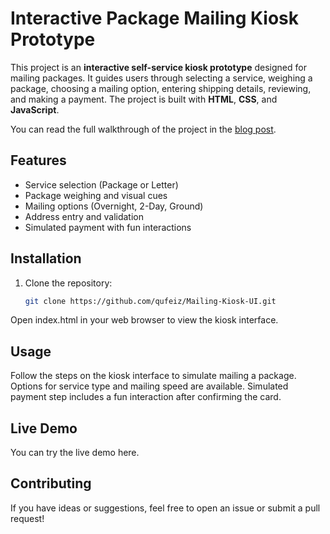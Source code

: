 # Interactive Package Mailing Kiosk Prototype

This project is an **interactive self-service kiosk prototype** designed for mailing packages. It guides users through selecting a service, weighing a package, choosing a mailing option, entering shipping details, reviewing, and making a payment. The project is built with **HTML**, **CSS**, and **JavaScript**.

You can read the full walkthrough of the project in the [blog post](https://qufeiz.github.io/posts/2024/09/block-post-5/).

## Features
- Service selection (Package or Letter)
- Package weighing and visual cues
- Mailing options (Overnight, 2-Day, Ground)
- Address entry and validation
- Simulated payment with fun interactions

## Installation

1. Clone the repository:
   ```bash
   git clone https://github.com/qufeiz/Mailing-Kiosk-UI.git
Open index.html in your web browser to view the kiosk interface.

## Usage
Follow the steps on the kiosk interface to simulate mailing a package.
Options for service type and mailing speed are available.
Simulated payment step includes a fun interaction after confirming the card.

## Live Demo
You can try the live demo here.

## Contributing
If you have ideas or suggestions, feel free to open an issue or submit a pull request!
